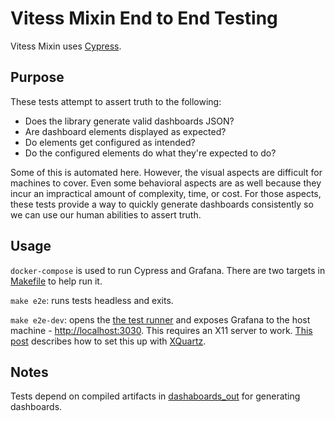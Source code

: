 # Vitess Mixin End to End Testing

Vitess Mixin uses [Cypress](https://www.cypress.io).

## Purpose

These tests attempt to assert truth to the following:

* Does the library generate valid dashboards JSON?
* Are dashboard elements displayed as expected?
* Do elements get configured as intended?
* Do the configured elements do what they're expected to do?

Some of this is automated here. However, the visual aspects are difficult for
machines to cover. Even some behavioral aspects are as well because they incur
an impractical amount of complexity, time, or cost. For those aspects, these
tests provide a way to quickly generate dashboards consistently so we can use
our human abilities to assert truth.

## Usage

`docker-compose` is used to run Cypress and Grafana. There are two targets in
[Makefile](../Makefile) to help run it.

`make e2e`: runs tests headless and exits.

`make e2e-dev`: opens the [the test
runner](https://docs.cypress.io/guides/core-concepts/test-runner.html#Overview)
and exposes Grafana to the host machine - [http://localhost:3030](http://localhost:3030). This requires
an X11 server to work. [This
post](https://www.cypress.io/blog/2019/05/02/run-cypress-with-a-single-docker-command/#Interactive-mode)
describes how to set this up with [XQuartz](https://www.xquartz.org/).

## Notes

Tests depend on compiled artifacts in [dashaboards_out](../dashboards_out) for generating
dashboards.

